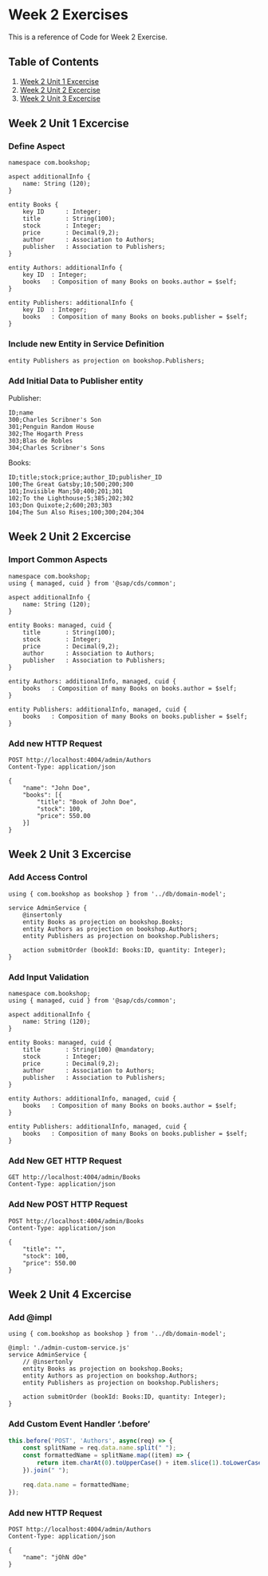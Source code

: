 # Week 2 Exercises
This is a reference of Code for Week 2 Exercise.

## Table of Contents
1. [Week 2 Unit 1 Excercise](#week-2-unit-1-excercise)
2. [Week 2 Unit 2 Excercise](#week-2-unit-2-excercise)
3. [Week 2 Unit 3 Excercise](#week-2-unit-3-excercise)

## Week 2 Unit 1 Excercise

### Define Aspect
```cds
namespace com.bookshop;

aspect additionalInfo {
    name: String (120);
}

entity Books {
    key ID      : Integer;
    title       : String(100);
    stock       : Integer;
    price       : Decimal(9,2);
    author      : Association to Authors;
    publisher   : Association to Publishers;
}

entity Authors: additionalInfo {
    key ID  : Integer;
    books   : Composition of many Books on books.author = $self;
}

entity Publishers: additionalInfo {
    key ID  : Integer;
    books   : Composition of many Books on books.publisher = $self;
}
```

### Include new Entity in Service Definition
```cds
entity Publishers as projection on bookshop.Publishers;
```

### Add Initial Data to Publisher entity

Publisher:
```csv
ID;name
300;Charles Scribner's Son
301;Penguin Random House
302;The Hogarth Press
303;Blas de Robles
304;Charles Scribner's Sons
```

Books:
```csv
ID;title;stock;price;author_ID;publisher_ID
100;The Great Gatsby;10;500;200;300
101;Invisible Man;50;400;201;301
102;To the Lighthouse;5;385;202;302
103;Don Quixote;2;600;203;303
104;The Sun Also Rises;100;300;204;304
```

## Week 2 Unit 2 Excercise

### Import Common Aspects
```cds
namespace com.bookshop;
using { managed, cuid } from '@sap/cds/common';

aspect additionalInfo {
    name: String (120);
}

entity Books: managed, cuid {
    title       : String(100);
    stock       : Integer;
    price       : Decimal(9,2);
    author      : Association to Authors;
    publisher   : Association to Publishers;
}

entity Authors: additionalInfo, managed, cuid {
    books   : Composition of many Books on books.author = $self;
}

entity Publishers: additionalInfo, managed, cuid {
    books   : Composition of many Books on books.publisher = $self;
}
```

### Add new HTTP Request
```http
POST http://localhost:4004/admin/Authors
Content-Type: application/json

{
    "name": "John Doe",
    "books": [{
        "title": "Book of John Doe",
        "stock": 100,
        "price": 550.00
    }]
}
```

## Week 2 Unit 3 Excercise

### Add Access Control
```cds
using { com.bookshop as bookshop } from '../db/domain-model';

service AdminService {
    @insertonly
    entity Books as projection on bookshop.Books;
    entity Authors as projection on bookshop.Authors;
    entity Publishers as projection on bookshop.Publishers;
    
    action submitOrder (bookId: Books:ID, quantity: Integer);
}
```

### Add Input Validation
```cds
namespace com.bookshop;
using { managed, cuid } from '@sap/cds/common';

aspect additionalInfo {
    name: String (120);
}

entity Books: managed, cuid {
    title       : String(100) @mandatory;
    stock       : Integer;
    price       : Decimal(9,2);
    author      : Association to Authors;
    publisher   : Association to Publishers;
}

entity Authors: additionalInfo, managed, cuid {
    books   : Composition of many Books on books.author = $self;
}

entity Publishers: additionalInfo, managed, cuid {
    books   : Composition of many Books on books.publisher = $self;
}
```

### Add New GET HTTP Request
```http
GET http://localhost:4004/admin/Books
Content-Type: application/json
```

### Add New POST HTTP Request

```http
POST http://localhost:4004/admin/Books
Content-Type: application/json

{
    "title": "",
    "stock": 100,
    "price": 550.00
}
```

## Week 2 Unit 4 Excercise

### Add @impl
```cds
using { com.bookshop as bookshop } from '../db/domain-model';

@impl: './admin-custom-service.js' 
service AdminService {
    // @insertonly
    entity Books as projection on bookshop.Books;
    entity Authors as projection on bookshop.Authors;
    entity Publishers as projection on bookshop.Publishers;
    
    action submitOrder (bookId: Books:ID, quantity: Integer);
} 
```

### Add Custom Event Handler ‘.before’
```js
this.before('POST', 'Authors', async(req) => {
    const splitName = req.data.name.split(" ");
    const formattedName = splitName.map((item) => {
        return item.charAt(0).toUpperCase() + item.slice(1).toLowerCase();
    }).join(" ");

    req.data.name = formattedName;
});
```

### Add new HTTP Request
```http
POST http://localhost:4004/admin/Authors
Content-Type: application/json

{
    "name": "jOhN dOe"
}
```
